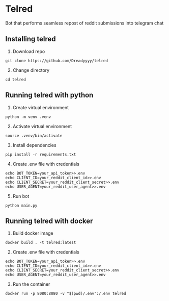 # **Telred**
Bot that performs seamless repost of reddit submissions into telegram chat

## **Installing telred**

1. Download repo
```shell
git clone https://github.com/Dreadyyyy/telred
```
2. Change directory
```shell
cd telred
```
## **Running telred with python**

1. Create virtual environment
```shell
python -m venv .venv
```

2. Activate virtual environment
```shell
source .venv/bin/activate
```

3. Install dependencies
```shell
pip install -r requirements.txt
```

4. Create .env file with credentials
```shell
echo BOT_TOKEN=your_api_token>>.env
echo CLIENT_ID=your_reddit_client_id>>.env
echo CLIENT_SECRET=your_reddit_client_secret>>.env
echo USER_AGENT=your_reddit_user_agent>>.env
```

5. Run bot
```shell
python main.py
```
## **Running telred with docker**

1. Build docker image
```shell
docker build . -t telred:latest                             
```
2. Create .env file with credentials
```shell
echo BOT_TOKEN=your_api_token>>.env
echo CLIENT_ID=your_reddit_client_id>>.env
echo CLIENT_SECRET=your_reddit_client_secret>>.env
echo USER_AGENT=your_reddit_user_agent>>.env
```
3. Run the container
```shell
docker run -p 8080:8080 -v "$(pwd)/.env":/.env telred  
```
